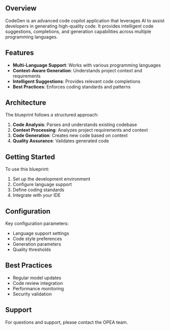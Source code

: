 ## Overview

CodeGen is an advanced code copilot application that leverages AI to assist developers in generating high-quality code. It provides intelligent code suggestions, completions, and generation capabilities across multiple programming languages.

## Features

- **Multi-Language Support**: Works with various programming languages
- **Context-Aware Generation**: Understands project context and requirements
- **Intelligent Suggestions**: Provides relevant code completions
- **Best Practices**: Enforces coding standards and patterns

## Architecture

The blueprint follows a structured approach:

1. **Code Analysis**: Parses and understands existing codebase
2. **Context Processing**: Analyzes project requirements and context
3. **Code Generation**: Creates new code based on context
4. **Quality Assurance**: Validates generated code

## Getting Started

To use this blueprint:

1. Set up the development environment
2. Configure language support
3. Define coding standards
4. Integrate with your IDE

## Configuration

Key configuration parameters:

- Language support settings
- Code style preferences
- Generation parameters
- Quality thresholds

## Best Practices

- Regular model updates
- Code review integration
- Performance monitoring
- Security validation

## Support

For questions and support, please contact the OPEA team.
